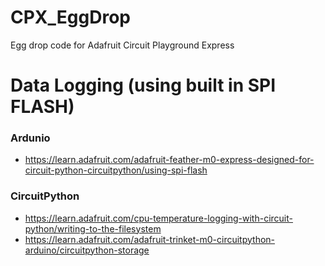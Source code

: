 # CPX_EggDrop
Egg drop code for Adafruit Circuit Playground Express

# Data Logging (using built in SPI FLASH)
### Ardunio
* https://learn.adafruit.com/adafruit-feather-m0-express-designed-for-circuit-python-circuitpython/using-spi-flash

### CircuitPython
* https://learn.adafruit.com/cpu-temperature-logging-with-circuit-python/writing-to-the-filesystem
* https://learn.adafruit.com/adafruit-trinket-m0-circuitpython-arduino/circuitpython-storage
